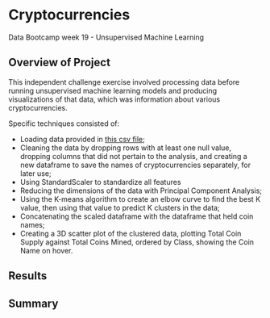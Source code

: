 # Cryptocurrencies
Data Bootcamp week 19 - Unsupervised Machine Learning

## Overview of Project
This independent challenge exercise involved processing data before running unsupervised machine learning models and producing visualizations of that data, which was information about various cryptocurrencies.

Specific techniques consisted of:

* Loading data provided in [this csv file](https://github.com/larabjork/cryptocurrencies/blob/main/crypto_data.csv);
* Cleaning the data by dropping rows with at least one null value, dropping columns that did not pertain to the analysis, and creating a new dataframe to save the names of cryptocurrencies separately, for later use;
* Using StandardScaler to standardize all features
* Reducing the dimensions of the data with Principal Component Analysis;
* Using the K-means algorithm to create an elbow curve to find the best K value, then using that value to predict K clusters in the data;
* Concatenating the scaled dataframe with the dataframe that held coin names; 
* Creating a 3D scatter plot of the clustered data, plotting Total Coin Supply against Total Coins Mined, ordered by Class, showing the Coin Name on hover.



## Results

## Summary
